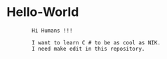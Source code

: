 # Hello-World

            Hi Humans !!!
            
            I want to learn C # to be as cool as NIK.
            I need make edit in this repository.
